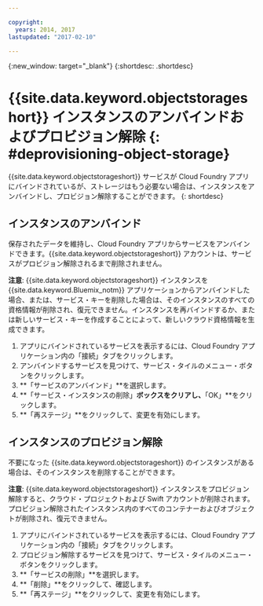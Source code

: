 ```yaml
---

copyright:
  years: 2014, 2017
lastupdated: "2017-02-10"

---
```

{:new_window: target="_blank"}
{:shortdesc: .shortdesc}

# {{site.data.keyword.objectstorageshort}} インスタンスのアンバインドおよびプロビジョン解除 {: #deprovisioning-object-storage}

{{site.data.keyword.objectstorageshort}} サービスが Cloud Foundry アプリにバインドされているが、ストレージはもう必要ない場合は、インスタンスをアンバインドし、プロビジョン解除することができます。
{: shortdesc}


## インスタンスのアンバインド

保存されたデータを維持し、Cloud Foundry アプリからサービスをアンバインドできます。{{site.data.keyword.objectstorageshort}} アカウントは、サービスがプロビジョン解除されるまで削除されません。

**注意**: {{site.data.keyword.objectstorageshort}} インスタンスを {{site.data.keyword.Bluemix_notm}} アプリケーションからアンバインドした場合、または、サービス・キーを削除した場合は、そのインスタンスのすべての資格情報が削除され、復元できません。インスタンスを再バインドするか、または新しいサービス・キーを作成することによって、新しいクラウド資格情報を生成できます。

1. アプリにバインドされているサービスを表示するには、Cloud Foundry アプリケーション内の「接続」タブをクリックします。
2. アンバインドするサービスを見つけて、サービス・タイルのメニュー・ボタンをクリックします。
3. **「サービスのアンバインド」**を選択します。
4. **「サービス・インスタンスの削除」**ボックスをクリアし、**「OK」**をクリックします。
5. **「再ステージ」**をクリックして、変更を有効にします。



## インスタンスのプロビジョン解除

不要になった {{site.data.keyword.objectstorageshort}} のインスタンスがある場合は、そのインスタンスを削除することができます。

**注意**: {{site.data.keyword.objectstorageshort}} インスタンスをプロビジョン解除すると、クラウド・プロジェクトおよび Swift アカウントが削除されます。プロビジョン解除されたインスタンス内のすべてのコンテナーおよびオブジェクトが削除され、復元できません。

1. アプリにバインドされているサービスを表示するには、Cloud Foundry アプリケーション内の「接続」タブをクリックします。
2. プロビジョン解除するサービスを見つけて、サービス・タイルのメニュー・ボタンをクリックします。
3. **「サービスの削除」**を選択します。
4. **「削除」**をクリックして、確認します。
5. **「再ステージ」**をクリックして、変更を有効にします。
